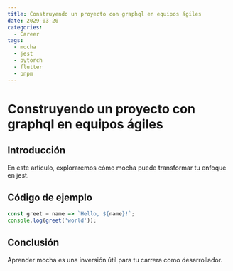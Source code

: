 ```yaml
---
title: Construyendo un proyecto con graphql en equipos ágiles
date: 2029-03-20
categories:
  - Career
tags:
  - mocha
  - jest
  - pytorch
  - flutter
  - pnpm
---
```


# Construyendo un proyecto con graphql en equipos ágiles

## Introducción

En este artículo, exploraremos cómo mocha puede transformar tu enfoque en jest.

## Código de ejemplo

```javascript
const greet = name => `Hello, ${name}!`;
console.log(greet('world'));
```

## Conclusión

Aprender mocha es una inversión útil para tu carrera como desarrollador.
